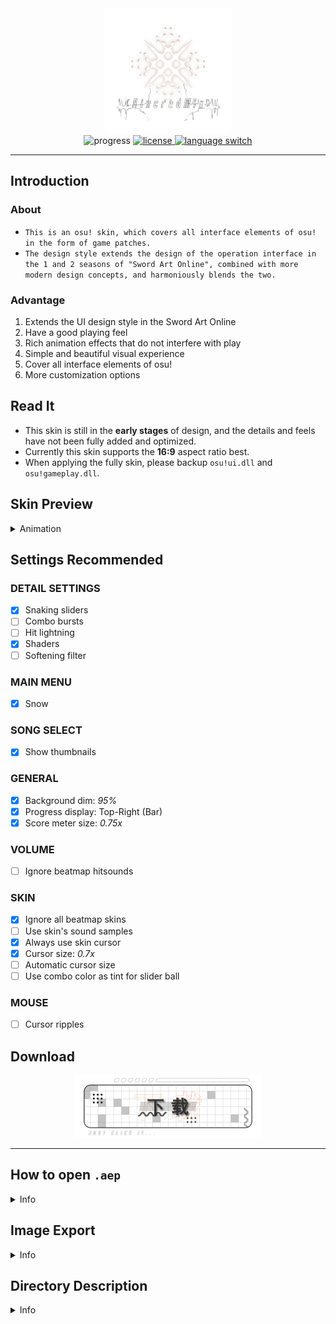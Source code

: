 <div align="center">
  <img src="https://raw.githubusercontent.com/Sendevia/sendevia.github.io/master/assets/images/s0_logo_big.png" width="200" alt="project_logo">
</div>

<div align="center">
  <img src="https://img.shields.io/badge/Progress-20%25-orange?style=flat-square" alt="progress">
  <a href="https://github.com/Sendevia/AincradMix/blob/master/LICENSE">
    <img src="https://img.shields.io/github/license/Sendevia/AincradMix.svg?color=%23FF005A&style=popout-square" alt="license">
  </a>
  <a href="https://github.com/Sendevia/AincradMix/blob/master/README.MD">
    <img src="https://img.shields.io/badge/切换为-中文-%23131313.svg?style=flat-square" alt="language switch">
  </a>
</div>

---

## Introduction

### About

- `This is an osu! skin, which covers all interface elements of osu! in the form of game patches.`
- `The design style extends the design of the operation interface in the 1 and 2 seasons of "Sword Art Online", combined with more modern design concepts, and harmoniously blends the two.`

### Advantage

1. Extends the UI design style in the Sword Art Online
2. Have a good playing feel
3. Rich animation effects that do not interfere with play
4. Simple and beautiful visual experience
5. Cover all interface elements of osu!
6. More customization options

## Read It

- This skin is still in the **early stages** of design, and the details and feels have not been fully added and optimized.
- Currently this skin supports the **16:9** aspect ratio best.
- When applying the fully skin, please backup `osu!ui.dll` and `osu!gameplay.dll`.

## Skin Preview

<details>
  <summary>Animation</summary>

<div align="center">
  <img src="https://raw.githubusercontent.com/Sendevia/sendevia.github.io/master/assets/images/s1_hit_circle_0.gif" width="220">
  <img src="https://raw.githubusercontent.com/Sendevia/sendevia.github.io/master/assets/images/s1_hit_circle_100_k.gif" width="220">
  <img src="https://raw.githubusercontent.com/Sendevia/sendevia.github.io/master/assets/images/s1_hit_circle_300.gif" width="220">
</div>
<div align="center">
  <img src="https://raw.githubusercontent.com/Sendevia/sendevia.github.io/master/assets/images/s1_hit_circle_300_g.gif" width="220">
  <img src="https://raw.githubusercontent.com/Sendevia/sendevia.github.io/master/assets/images/s1_hit_circle_300_k.gif" width="220">
</div>

</details>

## Settings Recommended

### DETAIL SETTINGS

- [x] Snaking sliders
- [ ] Combo bursts
- [ ] Hit lightning
- [x] Shaders
- [ ] Softening filter

### MAIN MENU

- [x] Snow

### SONG SELECT

- [x] Show thumbnails

### GENERAL

- [x] Background dim: _95%_
- [x] Progress display: Top-Right (Bar)
- [x] Score meter size: _0.75x_

### VOLUME

- [ ] Ignore beatmap hitsounds

### SKIN

- [x] Ignore all beatmap skins
- [ ] Use skin's sound samples
- [x] Always use skin cursor
- [x] Cursor size: _0.7x_
- [ ] Automatic cursor size
- [ ] Use combo color as tint for slider ball

### MOUSE

- [ ] Cursor ripples

## Download

<div align="center">
  <a href="https://github.com/Sendevia/AincradMix/releases">
    <img src="https://raw.githubusercontent.com/Sendevia/sendevia.github.io/master/assets/images/s0_button_download_1.png" width="300" alt="download">
  </a>
</div>

---

## How to open `.aep`

<details>
  <summary>Info</summary>
  
### **Notice：**

1. Recommended using `Adobe After Effects CC2019 (16.0)` or newer.
2. You **must** have the following plugins, scripts and fonts:

#### Plugins

[Saber]  
Trapcode Suite

#### Scripts

[Duik]  
[GridGuide]  

#### Fonts

[SAO-UI]  
[KD-Tramcar]  
[Aller]  
Century Gothic  

</details>

## Image Export

<details>
  <summary>Info</summary>

 1. Image export format `PNG`, channel `RGB+Alpha`, name set to composite name.
 2. Animation export format `.PNG（sequence)`, aisle `RGB+Alpha`, use the composite frame number, the name is set to `Synthetic name`, remove the file name **`_[#]`** suffix **.（Be careful, `_[#]`instead of`-[#]`or`[#]`.）**

</details>

## Directory Description

<details>
  <summary>Info</summary>

```
┌─animation───────────────────── Optional animation
│
├─bin─────────────────────────── Referenced third-party programs
│
├─core────────────────────────── Main part
│
├─extra───────────────────────── Extended part
│  ├─mcosu
│  ├─osu
│  │  ├─animation─────────────── Replacement options for animation
│  │  ├─core──────────────────── Replacement options for main part
│  │  └─cursor────────────────── Replacement options for cursor
│  │      ├─style_hollow
│  │      │  ├─color_blue
│  │      │  ├─color_green
│  │      │  ├─color_orange
│  │      │  ├─color_pink
│  │      │  ├─color_red
│  │      │  └─color_white
│  │      ├─style_point
│  │      │  ├─color_blue
│  │      │  ├─color_green
│  │      │  ├─color_orange
│  │      │  ├─color_pink
│  │      │  └─color_red
│  │      └─style_round
│  │          ├─color_blue
│  │          ├─color_green
│  │          ├─color_orange
│  │          ├─color_pink
│  │          └─color_red
│  └─osulazer
│
├─optimize────────────────────── Optimization options for main part
│  ├─catch
│  ├─mania
│  ├─std
│  └─taiko
│
├─patch───────────────────────── Optional resource patch
│  ├─patch_play
│  └─patch_ui
│
├─project─────────────────────── Skin source files
│  ├─animation
│  ├─core
│  ├─cursor
│  ├─optimize
│  │  ├─catch
│  │  └─std
│  ├─other
│  ├─patch
│  │  ├─patch_play
│  │  └─patch_ui
│  └─psd
│
└─sfx─────────────────────────── Optional sound effects
    ├─style_amix
    └─style_lazer
```

<details>

## Some Resources From

- style_lazer FROM osu!lazer  
- Some colors are taken from the [official website](https://www.swordart-online.net/) of Sword Art Online.
- 7zip FROM [7-zip.org](https://www.7-zip.org/)
- libiconv2 FROM [gnuwin](http://gnuwin32.sourceforge.net/packages/libiconv.htm)
- libintl3 FROM [gnuwin](http://gnuwin32.sourceforge.net/packages/libintl.htm)
- regex2 FROM [gnuwin](http://gnuwin32.sourceforge.net/packages/regex.htm)
- sed FROM [gnuwin](http://gnuwin32.sourceforge.net/packages/sed.htm)

_Thanks to the creators of these resources_

## Fork Me On Gitee

[![Fork me on Gitee](https://gitee.com/sendevia/AincradMix/widgets/widget_6.svg?color=ff711e)](https://gitee.com/sendevia/AincradMix)

## Ending

  **`If you like this skin or it is helpful for play, you don't need to donate, it is enough to light up a star.`**   
  **`The star you lit is your greatest encouragement! Give me motivation to make this skin better! `**

<!-- links -->
[Saber]:https://www.videocopilot.net/blog/2016/03/new-plug-in-saber-now-available-100-free/
[Duik]:https://rainboxprod.coop/en/tools/duik/duik-download/
[GridGuide]:https://aescripts.com/gridguide-for-after-effects/
[SAO-UI]:https://fontmeme.com/fonts/sao-ui-font/
[KD-Tramcar]:https://fontmeme.com/fonts/kd-tramcar-font/
[Aller]:https://fontmeme.com/fonts/aller-font/

<!--
    ___    _                           ____  ____     
   /   |  (_)___  ______________ _____/ /  |/  (_)  __
  / /| | / / __ \/ ___/ ___/ __ `/ __  / /|_/ / / |/_/
 / ___ |/ / / / / /__/ /  / /_/ / /_/ / /  / / />  <  
/_/  |_/_/_/ /_/\___/_/   \__,_/\__,_/_/  /_/_/_/|_|  

-->
